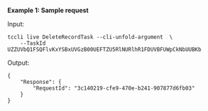 **Example 1: Sample request**



Input: 

```
tccli live DeleteRecordTask --cli-unfold-argument  \
    --TaskId UZZUVbQ1FSQFlvKxYSBxUVGzB00UEFTZU5RlNURlhR1FDUVBFUWpCkNbUUBKb
```

Output: 
```
{
    "Response": {
        "RequestId": "3c140219-cfe9-470e-b241-907877d6fb03"
    }
}
```

